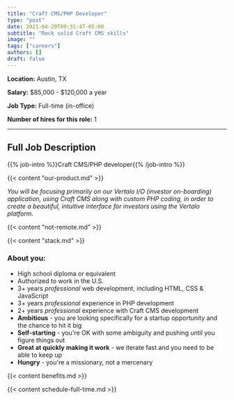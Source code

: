 ```yaml
---
title: "Craft CMS/PHP Developer"
type: "post"
date: 2021-04-20T09:31:47-05:00
subtitle: "Rock solid Craft CMS skills"
image: ""
tags: ["careers"]
authors: []
draft: false
---
```


**Location:** Austin, TX

**Salary:** $85,000 - $120,000 a year

**Job Type:** Full-time (in-office)

**Number of hires for this role:** 1

---

## Full Job Description

{{% job-intro %}}Craft CMS/PHP developer{{% /job-intro %}}

{{< content "our-product.md" >}}

*You will be focusing primarily on our Vertalo I/O (investor on-boarding) application, using Craft CMS along with custom PHP coding, in order to create a beautiful, intuitive interface for investors using the Vertalo platform.*

{{< content "not-remote.md" >}}

{{< content "stack.md" >}}

### About you:
- High school diploma or equivalent
- Authorized to work in the U.S.
- 3+ years *professional* web development, including HTML, CSS & JavaScript
- 3+ years *professional* experience in PHP development
- 2+ years *professional* experience with Craft CMS development
- **Ambitious** - you are looking specifically for a startup opportunity and the chance to hit it big
- **Self-starting** - you're OK with some ambiguity and pushing until you figure things out
- **Great at quickly making it work** - we iterate fast and you need to be able to keep up
- **Hungry** - you're a missionary, not a mercenary

{{< content benefits.md >}}

{{< content schedule-full-time.md >}}

